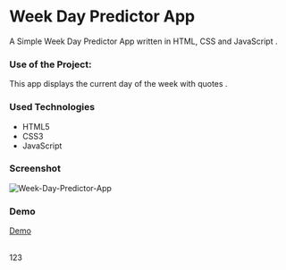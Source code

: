 <h1>Week Day Predictor App</h1>

<p>A Simple Week Day Predictor App written in HTML, CSS and JavaScript .</p>

### Use of the Project:

<p>This app displays the current day of the week with quotes . </p>

<h3>Used Technologies</h3>
<ul>
    <li>HTML5</li>
    <li>CSS3</li>
    <li>JavaScript</li>
</ul>



<h3> Screenshot </h3>

<img src="https://user-images.githubusercontent.com/66966120/125198145-93651d00-e215-11eb-9604-28e2e416228e.png" alt="Week-Day-Predictor-App" style="max-width:100%;">


<h3> Demo </h3>

<a href="https://sonamgupta136.github.io/sonamgupta136.io/">Demo</a>

<br>
123
